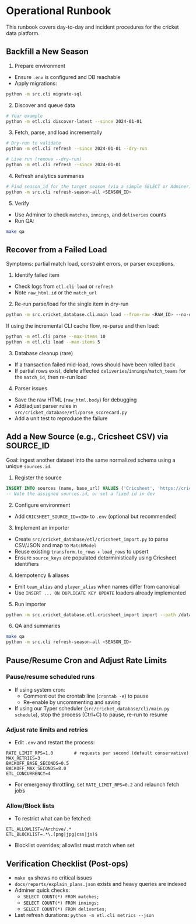 # Operational Runbook

This runbook covers day-to-day and incident procedures for the cricket data platform.

## Backfill a New Season

1) Prepare environment
- Ensure `.env` is configured and DB reachable
- Apply migrations:
```bash
python -m src.cli migrate-sql
```

2) Discover and queue data
```bash
# Year example
python -m etl.cli discover-latest --since 2024-01-01
```

3) Fetch, parse, and load incrementally
```bash
# Dry-run to validate
python -m etl.cli refresh --since 2024-01-01 --dry-run

# Live run (remove --dry-run)
python -m etl.cli refresh --since 2024-01-01
```

4) Refresh analytics summaries
```bash
# Find season_id for the target season (via a simple SELECT or Adminer)
python -m src.cli refresh-season-all <SEASON_ID>
```

5) Verify
- Use Adminer to check `matches`, `innings`, and `deliveries` counts
- Run QA:
```bash
make qa
```

## Recover from a Failed Load

Symptoms: partial match load, constraint errors, or parser exceptions.

1) Identify failed item
- Check logs from `etl.cli load` or `refresh`
- Note `raw_html.id` or the `match_url`

2) Re-run parse/load for the single item in dry-run
```bash
python -m src.cricket_database.cli.main load --from-raw <RAW_ID> --no-dry-run
```
If using the incremental CLI cache flow, re-parse and then load:
```bash
python -m etl.cli parse --max-items 10
python -m etl.cli load --max-items 5
```

3) Database cleanup (rare)
- If a transaction failed mid-load, rows should have been rolled back
- If partial rows exist, delete affected `deliveries`/`innings`/`match_teams` for the `match_id`, then re-run load

4) Parser issues
- Save the raw HTML (`raw_html.body`) for debugging
- Add/adjust parser rules in `src/cricket_database/etl/parse_scorecard.py`
- Add a unit test to reproduce the failure

## Add a New Source (e.g., Cricsheet CSV) via SOURCE_ID

Goal: ingest another dataset into the same normalized schema using a unique `sources.id`.

1) Register the source
```sql
INSERT INTO sources (name, base_url) VALUES ('Cricsheet', 'https://cricsheet.org');
-- Note the assigned sources.id, or set a fixed id in dev
```

2) Configure environment
- Add `CRICSHEET_SOURCE_ID=<ID>` to `.env` (optional but recommended)

3) Implement an importer
- Create `src/cricket_database/etl/cricsheet_import.py` to parse CSV/JSON and map to `MatchModel`
- Reuse existing `transform.to_rows` + `load_rows` to upsert
- Ensure `source_keys` are populated deterministically using Cricsheet identifiers

4) Idempotency & aliases
- Emit `team_alias` and `player_alias` when names differ from canonical
- Use `INSERT ... ON DUPLICATE KEY UPDATE` loaders already implemented

5) Run importer
```bash
python -m src.cricket_database.etl.cricsheet_import import --path /data/cricsheet --source-id <ID>
```

6) QA and summaries
```bash
make qa
python -m src.cli refresh-season-all <SEASON_ID>
```

## Pause/Resume Cron and Adjust Rate Limits

### Pause/resume scheduled runs
- If using system cron:
  - Comment out the crontab line (`crontab -e`) to pause
  - Re-enable by uncommenting and saving
- If using our Typer scheduler (`src/cricket_database/cli/main.py schedule`), stop the process (Ctrl+C) to pause, re-run to resume

### Adjust rate limits and retries
- Edit `.env` and restart the process:
```
RATE_LIMIT_RPS=1.0        # requests per second (default conservative)
MAX_RETRIES=3
BACKOFF_BASE_SECONDS=0.5
BACKOFF_MAX_SECONDS=8.0
ETL_CONCURRENCY=4
```
- For emergency throttling, set `RATE_LIMIT_RPS=0.2` and relaunch fetch jobs

### Allow/Block lists
- To restrict what can be fetched:
```
ETL_ALLOWLIST=/Archive/.*
ETL_BLOCKLIST=.*\.(png|jpg|css|js)$
```
- Blocklist overrides; allowlist must match when set

## Verification Checklist (Post-ops)
- `make qa` shows no critical issues
- `docs/reports/explain_plans.json` exists and heavy queries are indexed
- Adminer quick checks:
  - `SELECT COUNT(*) FROM matches;`
  - `SELECT COUNT(*) FROM innings;`
  - `SELECT COUNT(*) FROM deliveries;`
- Last refresh durations: `python -m etl.cli metrics --json`
